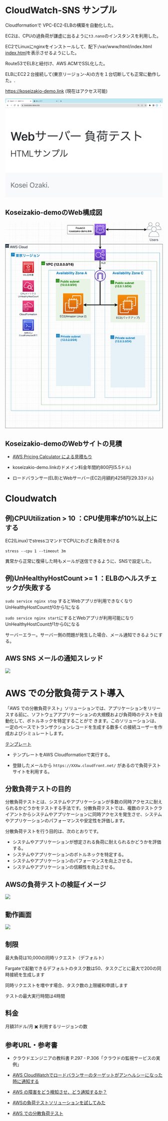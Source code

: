 # CloudWatch-SNS サンプル

Cloudformationで VPC-EC2-ELBの構築を自動化した。

EC2は、CPUの過負荷が謙虚に出るように```t3.nano```のインスタンスを利用した。

EC2でLinuxにnginxをインストールして、配下:/var/www/html/index.html 
[index.html](./index.html)を表示させるようにした。

Route53でELBと紐付け、AWS ACMでSSL化した。

ELBにEC2２台接続して(東京リージョン-A)の方を１台切断しても正常に動作した。.

https://koseizakio-demo.link (現在はアクセス可能)

![](./img/koseizakio-web.png)

## Koseizakio-demoのWeb構成図

![](./img/sample-zu.png)
 
## Koseizakio-demoのWebサイトの見積

- [AWS Pricing Calculator による見積もり](https://calculator.aws/#/estimate?id=e771e6dea3590228809e79230639bf8c7b6acefc)

- koseizakio-demo.linkのドメイン料金年間約800円(5.5ドル)

- ロードバランサー(ELB)とWebサーバー(EC2)月額約4258円(29.33ドル)

# Cloudwatch

## 例)CPUUtilization > 10 ：CPU使用率が10%以上にする

EC2(Linux)でstressコマンドでCPUにわざと負荷をかける

```stress --cpu 1 --timeout 3m``` 

異常から正常に復帰した時もメールが送信できるように、SNSで設定した。

## 例)UnHealthyHostCount >= 1 ：ELBのヘルスチェックが失敗する

``` sudo service nginx stop ``` するとWebアプリが利用できなくなりUnHealthyHostCountが0から1になる

``` sudo service nginx start ```にするとWebアプリが利用可能になりUnHealthyHostCountが1から0になる

サーバーエラー。サーバー側の問題が発生した場合、メール通知できるようにする。

## AWS SNS メールの通知スレッド

![](./img/SNS-sample.png)

# AWS での分散負荷テスト導入

「AWS での分散負荷テスト」ソリューションでは、アプリケーションをリリースする前に、ソフトウェアアプリケーションの大規模および負荷時のテストを自動化して、ボトルネックを特定することがで きます。このソリューションは、一定のペースでトランザクションレコードを生成する数多くの接続ユーザーを作成およびシミュレートします。

[テンプレート](https://s3.us-east-1.amazonaws.com/distributed-load-testing-dlttestrunnerstoragedlts-39d6y5p6n8pv/regional-template/distributed-load-testing-on-aws-regional.template)

- テンプレートをAWS Cloudformationで実行する。

- 登録したメールから ```https://XXXw.cloudfront.net/``` があるので負荷テストサイトを利用する。

## 分散負荷テストの目的


分散負荷テストとは、システムやアプリケーションが多数の同時アクセスに耐えられるかどうかをテストする手法です。分散負荷テストでは、複数のテストクライアントからシステムやアプリケーションに同時アクセスを発生させ、システムやアプリケーションのパフォーマンスや安定性を評価します。

分散負荷テストを行う目的は、次のとおりです。

- システムやアプリケーションが想定される負荷に耐えられるかどうかを評価する。
- システムやアプリケーションのボトルネックを特定する。
- システムやアプリケーションのパフォーマンスを向上させる。
- システムやアプリケーションの信頼性を向上させる。

## AWSの負荷テストの検証イメージ

![](./img/Load-test.png)

## 動作画面

![](./img/Operation-screen.png)

## 制限

最大負荷は10,000の同時リクエスト（デフォルト）

Fargateで起動できるデフォルトのタスク数は50、タスクごとに最大で200の同時接続を生成します

同時リクエストを増やす場合、タスク数の上限緩和申請します

テストの最大実行時間は4時間


## 料金

月額31ドル/月 ✖️ 利用するリージョンの数

## 参考URL・参考書

- クラウドエンジニアの教科書 P.297 - P.306「クラウドの監視サービスの実例」

- [AWS CloudWatchでロードバランサーのターゲットがアンヘルシーになった時に通知する](https://it-ouji.com/2021/02/17/aws-cloudwatch%E3%81%A7%E3%83%AD%E3%83%BC%E3%83%89%E3%83%90%E3%83%A9%E3%83%B3%E3%82%B5%E3%83%BC%E3%81%AE%E3%82%BF%E3%83%BC%E3%82%B2%E3%83%83%E3%83%88%E3%81%8C%E3%82%A2%E3%83%B3%E3%83%98%E3%83%AB/)

- [AWS の障害をどう検知させ、どう通知するか？](https://aws.taf-jp.com/blog/64788#AWS_%E3%81%AE%E9%9A%9C%E5%AE%B3%E6%A4%9C%E7%9F%A5%E3%80%80EC2_%E3%81%AEOS%E9%9A%9C%E5%AE%B3%E3%82%92%E6%A4%9C%E7%9F%A5%E3%81%99%E3%82%8B)

- [AWSの負荷テストソリューションを試してみた](https://dev.classmethod.jp/articles/distributed-load-testing-on-aws/)

- [AWS での分散負荷テスト](https://d1.awsstatic.com/Solutions/ja_JP/distributed-load-testing-on-aws.pdf)
